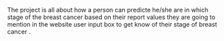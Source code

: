 The project is all about how a person can predicte he/she are in which stage of the breast cancer based on their report values they are going to mention in the website user input box to get know of their stage of breast cancer .

